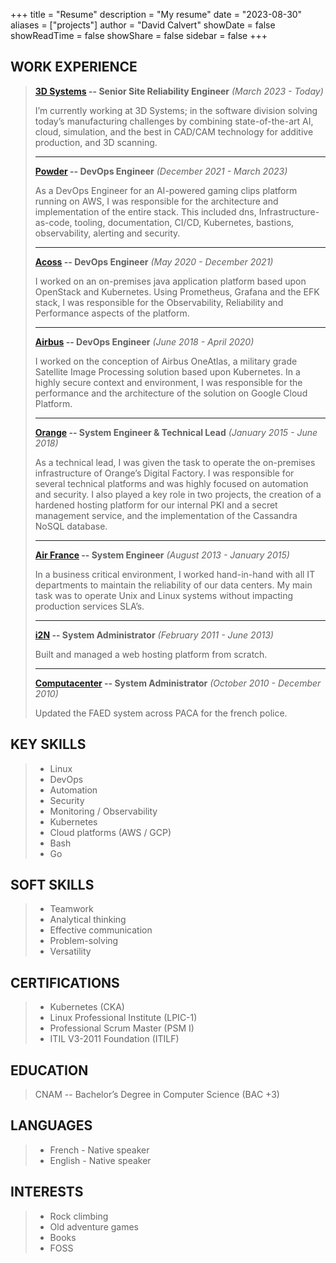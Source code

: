+++
title = "Resume"
description = "My resume"
date = "2023-08-30"
aliases = ["projects"]
author = "David Calvert"
showDate = false
showReadTime = false
showShare = false
sidebar = false
+++

## WORK EXPERIENCE

> **[3D Systems](https://www.3dsystems.com) -- Senior Site Reliability Engineer** *(March 2023 - Today)*
>
> I’m currently working at 3D Systems; in the software division solving today’s manufacturing challenges by combining state-of-the-art AI, cloud, simulation, and the best in CAD/CAM technology for additive production, and 3D scanning.
>
> ---
>
> **[Powder](https://powder.gg) -- DevOps Engineer** *(December 2021 - March 2023)*
>
> As a DevOps Engineer for an AI-powered gaming clips platform running on AWS, I was responsible for the architecture and implementation of the entire stack. This included dns, Infrastructure-as-code, tooling, documentation, CI/CD, Kubernetes, bastions, observability, alerting and security.
>
> ---
>
> **[Acoss](https://www.urssaf.org) -- DevOps Engineer** *(May 2020 - December 2021)*
>
> I worked on an on-premises java application platform based upon OpenStack and Kubernetes. Using Prometheus, Grafana and the EFK stack, I was responsible for the Observability, Reliability and Performance aspects of the platform.
>
> ---
>
> **[Airbus](https://www.airbus.com) -- DevOps Engineer** *(June 2018 - April 2020)*
>
> I worked on the conception of Airbus OneAtlas, a military grade Satellite Image Processing solution based upon Kubernetes. In a highly secure context and environment, I was responsible for the performance and the architecture of the solution on Google Cloud Platform.
>
> ---
>
> **[Orange](https://orange.fr) -- System Engineer & Technical Lead** *(January 2015 - June 2018)*
>
> As a technical lead, I was given the task to operate the on-premises infrastructure of Orange’s Digital Factory. I was responsible for several technical platforms and was highly focused on automation and security. I also played a key role in two projects, the creation of a hardened hosting platform for our internal PKI and a secret management service, and the implementation of the Cassandra NoSQL database.
>
> ---
>
> **[Air France](https://wwws.airfrance.fr) -- System Engineer** *(August 2013 - January 2015)*
>
> In a business critical environment, I worked hand-in-hand with all IT departments to maintain the reliability of our data centers. My main task was to operate Unix and Linux systems without impacting production services SLA’s.
>
> ---
>
> **[i2N](https://i2n.mc) -- System Administrator** *(February 2011 - June 2013)*
>
> Built and managed a web hosting platform from scratch.
>
> ---
>
> **[Computacenter](https://www.computacenter.com) -- System Administrator** *(October 2010 - December 2010)*
>
> Updated the FAED system across PACA for the french police.

## KEY SKILLS

> - Linux
> - DevOps
> - Automation
> - Security
> - Monitoring / Observability
> - Kubernetes
> - Cloud platforms (AWS / GCP)
> - Bash
> - Go

## SOFT SKILLS

> - Teamwork
> - Analytical thinking
> - Effective communication
> - Problem-solving
> - Versatility

## CERTIFICATIONS

> - Kubernetes (CKA)
> - Linux Professional Institute (LPIC-1)
> - Professional Scrum Master (PSM I)
> - ITIL V3-2011 Foundation (ITILF)

## EDUCATION

> CNAM -- Bachelor’s Degree in Computer Science (BAC +3)

## LANGUAGES

> - French - Native speaker
> - English - Native speaker

## INTERESTS

> - Rock climbing
> - Old adventure games
> - Books
> - FOSS
